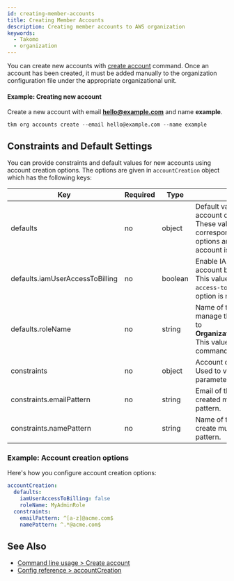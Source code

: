 ```yaml
---
id: creating-member-accounts
title: Creating Member Accounts
description: Creating member accounts to AWS organization
keywords:
  - Takomo
  - organization
---
```


You can create new accounts with [create account](/docs/command-line-usage/organization-accounts#create-account) command. Once an account has been created, it must be added manually to the organization configuration file under the appropriate organizational unit.

#### Example: Creating new account

Create a new account with email **hello@example.com** and name **example**.

```
tkm org accounts create --email hello@example.com --name example
```

## Constraints and Default Settings

You can provide constraints and default values for new accounts using account creation options. The options are given in `accountCreation` object which has the following keys:

| Key | Required | Type | Description |
| --- | -------- | ---- | ----------- |
| defaults | no | object | Default values for optional account creation parameters. These values are used if the corresponding command line options are not given when a new account is created. |
| defaults.iamUserAccessToBilling | no | boolean | Enable IAM users to access account billing, defaults to `true`. This value is used if `--iam-user-access-to-billing` command line option is not given. |
| defaults.roleName | no | string | Name of the IAM role used to manage the new account, defaults to **OrganizationAccountAccessRole**. This value is used if `--role-name` command line option is not given. |
| constraints | no | object | Account creation constraints. Used to validate account creation parameters. |
| constraints.emailPattern | no | string | Email of the new account being created must match this regex pattern. |
| constraints.namePattern | no | string | Name of the new account being create must match this regex pattern. |

### Example: Account creation options

Here's how you configure account creation options:

```yaml title="organization.yml"
accountCreation:
  defaults:
    iamUserAccessToBilling: false
    roleName: MyAdminRole
  constraints:
    emailPattern: ^[a-z]@acme.com$
    namePattern: ^.*@acme.com$
```

## See Also

- [Command line usage > Create account](/docs/command-line-usage/organization-accounts#create-account)
- [Config reference > accountCreation](/docs/config-reference/organization#accountcreation)